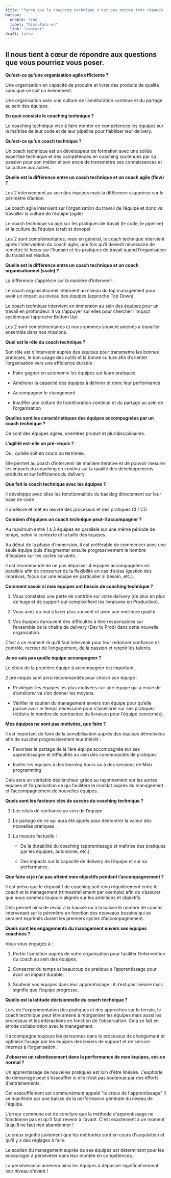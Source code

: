 ```yaml
---
title: "Parce que le coaching technique n'est pas encore très répandu..."
button:
  enable: true 
  label: "Discutons-en"
  link: "contact"
draft: false
---
```


## Il nous tient à cœur de répondre aux questions que vous pourriez vous poser.

**Qu’est-ce qu’une organisation agile efficiente ?**

Une organisation en capacité de produire et livrer des produits de qualité sans que ce soit un évènement.

Une organisation avec une culture de l’amélioration continue et du partage au sein des équipes.

**En quoi consiste le coaching technique ?**

Le coaching technique vise à faire monter en compétences les équipes sur la maîtrise de leur code et de leur pipeline pour fiabiliser leur delivery.

**Qu’est-ce qu’un coach technique ?**

Un coach technique est un développeur de formation avec une solide expertise technique et des compétences en coaching soutenues par sa passion pour son métier et son envie de transmettre ses connaissances et sa culture aux autres.

**Quelle est la différence entre un coach technique et un coach agile (flow) ?**

Les 2 interviennent au sein des équipes mais la différence s’apprécie sur le périmètre d’action.

Le coach agile intervient sur l’organisation du travail de l’équipe et donc va travailler la culture de l’équipe (agile)

Le coach technique va agir sur les pratiques de travail (le code, le pipeline) et la culture de l’équipe (craft et devops)

Les 2 sont complémentaires, mais en général, le coach technique intervient après l’intervention du coach agile, une fois qu’il devient nécessaire de remettre le focus sur l’humain et les pratiques de travail quand l’organisation du travail est résolue.

**Quelle est la différence entre un coach technique et un coach organisationnel (scale) ?**

La différence s’apprécie sur la manière d’intervenir :

Le coach organisationnel intervient au niveau du top management pour avoir un impact au niveau des équipes (approche Top Down)

Le coach technique intervient en immersion au sein des équipes pour un travail en profondeur. Il va s’appuyer sur elles pour chercher l’impact systémique (approche Bottom Up)

Les 2 sont complémentaires et nous sommes souvent amenés à travailler ensemble dans nos missions.

**Quel est le rôle du coach technique ?**

Son rôle est d’intervenir auprès des équipes pour transmettre les bonnes pratiques, le bon usage des outils et la bonne culture afin d’orienter l’organisation vers une efficience durable :

- Faire gagner en autonomie les équipes sur leurs pratiques

- Améliorer la capacité des équipes à délivrer et donc leur performance

- Accompagner le changement

- Insuffler une culture de l’amélioration continue et du partage au sein de l’organisation

**Quelles sont les caractéristiques des équipes accompagnées par un coach technique ?**

Ce sont des équipes agiles, orientées produit et pluridisciplinaires.

**L’agilité est-elle un pré-requis ?**

Oui, qu’elle soit en cours ou terminée.

Elle permet au coach d’intervenir de manière itérative et de pouvoir mesurer les impacts du coaching en continu sur la qualité des développements produits et sur l’efficience du delivery.

**Que fait le coach technique avec les équipes ?**

Il développe avec elles les fonctionnalités du backlog directement sur leur base de code

Il améliore et met en œuvre des processus et des pratiques CI / CD

**Combien d’équipes un coach technique peut-il accompagner ?**

Au maximum entre 1 à 3 équipes en parallèle sur une même période de temps, selon le contexte et la taille des équipes.

Au début de la phase d’immersion, il est préférable de commencer avec une seule équipe puis d’augmenter ensuite progressivement le nombre d'équipes sur les cycles suivants.

Il est recommandé de ne pas dépasser 4 équipes accompagnées en parallèle afin de conserver de la flexibilité en cas d’aléas (gestion des imprévus, focus sur une équipe en particulier si besoin, etc.).

**Comment savoir si mes équipes ont besoin de coaching technique ?**

1. Vous constatez une perte de contrôle sur votre delivery (de plus en plus de bugs et de support qui complexifient les livraisons en Production).

2. Vous avez du mal à livrer plus souvent et avec une meilleure qualité.

3. Vos équipes éprouvent des difficultés à être responsables sur l’ensemble de la chaîne de delivery (Dev to Prod) dans cette nouvelle organisation.

C’est à ce moment-là qu’il faut intervenir pour leur redonner confiance et contrôle, recréer de l’engagement, de la passion et retenir les talents.

**Je ne sais pas quelle équipe accompagner ?**

Le choix de la première équipe à accompagner est important.

2 pré-requis sont ainsi recommandés pour choisir son équipe :

- Privilégier les équipes les plus motivées car une équipe qui a envie de s‘améliorer va s’en donner les moyens.

- Vérifier le soutien du management envers son équipe pour qu’elle puisse avoir le temps nécessaire pour s’améliorer sur ses pratiques (réduire le nombre de contraintes de livraison pour l’équipe concernée).

**Mes équipes ne sont pas motivées, que faire ?**

Il est important de faire de la sensibilisation auprès des équipes démotivées afin de susciter progressivement leur intérêt :

- Favoriser le partage de la 1ère équipe accompagnée sur ses apprentissages et difficultés au sein des communautés de pratiques

- Inviter les équipes à des learning hours ou à des sessions de Mob programming

Cela sera un véritable déclencheur grâce au rayonnement sur les autres équipes et l’organisation ce qui facilitera le mandat auprès du management et l’accompagnement de nouvelles équipes.

**Quels sont les facteurs clés de succès du coaching technique ?**

1. Les relais de confiance au sein de l’équipe.

2. Le partage de ce qui aura été appris pour démontrer la valeur des nouvelles pratiques .

3. La mesure factuelle :

    - De la durabilité du coaching (apprentissage et maîtrise des pratiques par les équipes, autonomie, etc.).

    - Des impacts sur la capacité de delivery de l’équipe et sur sa performance.

**Que faire si je n’ai pas atteint mes objectifs pendant l’accompagnement ?**

Il est prévu que le dispositif de coaching soit revu régulièrement entre le coach et le management (trimestriellement par exemple) afin de s’assurer que nous sommes toujours alignés sur les ambitions et objectifs.

Cela permet ainsi de revoir à la hausse ou à la baisse le nombre de coachs intervenant sur le périmètre en fonction des nouveaux besoins qui se seraient exprimés durant les premiers cycles d’accompagnement.

**Quels sont les engagements du management envers ses équipes coachées ?**

Vous vous engagez à :

1. Porter l’ambition auprès de votre organisation pour faciliter l’intervention du coach au sein des équipes.

2. Consacrer du temps et beaucoup de pratique à l’apprentissage pour avoir un impact durable.

3. Soutenir vos équipes dans leur apprentissage : il n’est pas linéaire mais signifie que l’équipe progresse.

**Quelle est la latitude décisionnelle du coach technique ?**

Lors de l'expérimentation des pratiques et des approches sur le terrain, le coach technique peut être amené à réorganiser les équipes mais aussi les processus et les interactions en fonction de l'observation. Cela se fait en étroite collaboration avec le management.

Il accompagne toujours les personnes dans le processus de changement et optimise l’usage par les équipes des leviers de support et de service internes à l’organisation.

**J’observe un ralentissement dans la performance de mes équipes, est-ce normal ?**

Un apprentissage de nouvelles pratiques est loin d'être linéaire.
L'euphorie du démarrage peut s'essouffler si elle n'est pas soutenue par des efforts d'entrainements.

Cet essoufflement est communément appelé "le creux de l'apprentissage"
Il se manifeste par une baisse de la performance générale du niveau de l'équipe.

L'erreur commune est de conclure que la méthode d'apprentissage ne fonctionne pas et qu'il faut revenir à l'avant.
C'est exactement à ce moment là qu'il ne faut rien abandonner !

Le creux signifie justement que les méthodes sont en cours d'acquisition et  qu'il y a des réglages à faire.

Le soutien du management auprès de ses équipes est déterminant pour les encourager à persévérer dans leur montée en compétences.

La persévérance amènera ainsi les équipes à dépasser significativement leur niveau d'avant !
